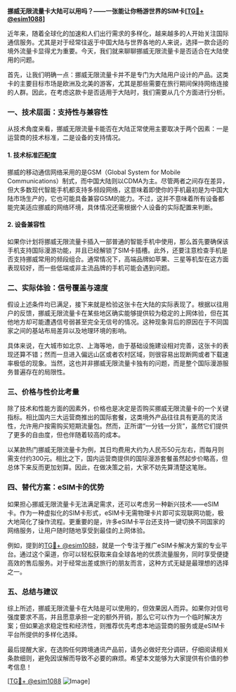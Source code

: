 **挪威无限流量卡大陆可以用吗？——一张能让你畅游世界的SIM卡[[TG💪+ @esim1088](https://t.me/s/esim1088)]**

近年来，随着全球化的加速和人们出行需求的多样化，越来越多的人开始关注国际通信服务。尤其是对于经常往返于中国大陆与世界各地的人来说，选择一款合适的境外流量卡显得尤为重要。今天，我们就来聊聊挪威无限流量卡是否适合在大陆使用的问题。

首先，让我们明确一点：挪威无限流量卡并不是专门为大陆用户设计的产品。这类卡的主要目标市场是欧洲及北美的游客，尤其是那些需要在旅行期间保持网络连接的人群。因此，在考虑这款卡是否适用于大陆时，我们需要从几个方面进行分析。

### 一、技术层面：支持性与兼容性

从技术角度来看，挪威无限流量卡能否在大陆正常使用主要取决于两个因素：一是运营商的技术标准，二是设备的支持情况。

#### 1. 技术标准匹配度
挪威的移动通信网络采用的是GSM（Global System for Mobile Communications）制式，而中国大陆则以CDMA为主。尽管两者之间存在差异，但大多数现代智能手机都支持多频段网络，这意味着即使你的手机最初是为中国大陆市场生产的，它也可能具备兼容GSM的能力。不过，这并不意味着所有设备都能完美适应挪威的网络环境，具体情况还需根据个人设备的实际配置来判断。

#### 2. 设备兼容性
如果你计划将挪威无限流量卡插入一部普通的智能手机中使用，那么首先要确保该手机支持国际漫游功能，并且已经解锁了SIM卡插槽。此外，还要注意检查手机是否支持挪威常用的频段组合。通常情况下，高端品牌如苹果、三星等机型在这方面表现较好，而一些低端或非主流品牌的手机可能会遇到问题。

### 二、实际体验：信号覆盖与速度

假设上述条件均已满足，接下来就是检验这张卡在大陆的实际表现了。根据以往用户的反馈，挪威无限流量卡在某些地区确实能够提供较为稳定的上网体验，但在其他地方却可能遭遇信号弱甚至完全无信号的情况。这种现象背后的原因在于不同国家之间的基站布局差异以及地理环境的影响。

具体来说，在大城市如北京、上海等地，由于基础设施建设相对完善，这张卡的表现还算不错；然而一旦进入偏远山区或者农村区域，则很容易出现断网或者下载速率极低的现象。当然，这也并非挪威无限流量卡独有的问题，而是整个国际漫游服务普遍存在的局限性。

### 三、价格与性价比考量

除了技术和性能方面的因素外，价格也是决定是否购买挪威无限流量卡的一个关键指标。相比国内三大运营商推出的国际套餐，这类境外产品往往具有更高的灵活性，允许用户按需购买短期流量包。然而，正所谓“一分钱一分货”，虽然它们提供了更多的自由度，但也伴随着较高的成本。

以某款热门挪威无限流量卡为例，其日均费用大约为人民币50元左右，而每月则需支付约300元。相比之下，国内运营商提供的国际漫游套餐虽然起步价略高，但总体下来反而更加划算。因此，在做决策之前，大家不妨先算清楚这笔账。

### 四、替代方案：eSIM卡的优势

如果担心挪威无限流量卡无法满足需求，还可以考虑另一种新兴技术——eSIM卡。作为一种虚拟化的SIM卡形式，eSIM卡无需物理卡片即可实现联网功能，极大地简化了操作流程。更重要的是，许多eSIM卡平台还支持一键切换不同国家的网络服务，让用户随时随地享受到最佳的上网体验。

例如，提到的[TG💪+ @esim1088](https://t.me/s/esim1088)，就是一个专注于推广eSIM卡解决方案的专业平台。通过这个渠道，你可以轻松获取来自全球各地的优质流量服务，同时享受便捷高效的售后服务。对于经常出差或旅行的朋友而言，这种方式无疑是最理想的选择之一。

### 五、总结与建议

综上所述，挪威无限流量卡在大陆是可以使用的，但效果因人而异。如果你对信号强度要求不高，并且愿意承担一定的额外开销，那么它可以作为一个临时解决方案；但如果追求稳定性和经济性，则推荐优先考虑本地运营商的服务或是eSIM卡平台所提供的多样化选择。

最后提醒大家，在选购任何跨境通讯产品前，请务必做好充分调研，仔细阅读相关条款细则，避免因误解而导致不必要的麻烦。希望本文能够为大家提供有价值的参考信息！

[[TG💪+ @esim1088](https://t.me/s/esim1088) ![Image](https://i.postimg.cc/4NQfJmqS/Snipaste-2025-05-13-00-14-12.png)]